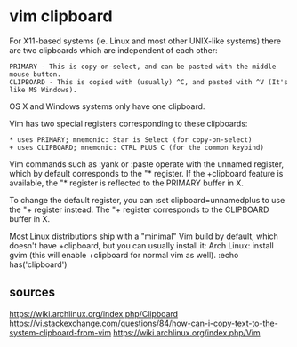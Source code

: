 # vim clipboard

For X11-based systems (ie. Linux and most other UNIX-like systems) there are two clipboards which are independent of each other:

    PRIMARY - This is copy-on-select, and can be pasted with the middle mouse button.
    CLIPBOARD - This is copied with (usually) ^C, and pasted with ^V (It's like MS Windows).

OS X and Windows systems only have one clipboard.

Vim has two special registers corresponding to these clipboards:

    * uses PRIMARY; mnemonic: Star is Select (for copy-on-select)
    + uses CLIPBOARD; mnemonic: CTRL PLUS C (for the common keybind)

Vim commands such as :yank or :paste operate with the unnamed register, which by default corresponds to the "* register. If the +clipboard feature is available, the "* register is reflected to the PRIMARY buffer in X.

To change the default register, you can :set clipboard=unnamedplus to use the "+ register instead. The "+ register corresponds to the CLIPBOARD buffer in X.


Most Linux distributions ship with a "minimal" Vim build by default, which doesn't have +clipboard, but you can usually install it:
Arch Linux: install gvim (this will enable +clipboard for normal vim as well).
:echo has('clipboard')


## sources
https://wiki.archlinux.org/index.php/Clipboard
https://vi.stackexchange.com/questions/84/how-can-i-copy-text-to-the-system-clipboard-from-vim
https://wiki.archlinux.org/index.php/Vim

